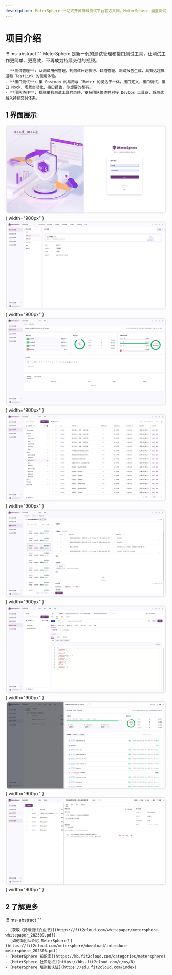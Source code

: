 ```yaml
---
description: MeterSphere 一站式开源持续测试平台官方文档。MeterSphere 涵盖测试管理、接口测试、UI 测试和性能测试等功能，全面兼容 JMeter、Selenium 等主流开源标准，有效助力开发和测试团队充分利用云弹性进行高度可 扩展的自动化测试，加速高质量的软件交付。
---
```


# 项目介绍

!!! ms-abstract ""
	MeterSphere 是新一代的测试管理和接口测试工具，让测试工作更简单、更高效，不再成为持续交付的瓶颈。

	- **测试管理**: 从测试用例管理，到测试计划执行、缺陷管理、测试报告生成，具有远超禅道和 TestLink 的使用体验。
	- **接口测试**: 集 Postman 的易用与 JMeter 的灵活于一体，接口定义、接口调试、接口 Mock、场景自动化、接口报告，你想要的都有。
	- **团队协作**: 摆脱单机测试工具的束缚，支持团队协作并对接 DevOps 工具链，将测试融入持续交付体系。

## 1 界面展示

![!界面说明2](./img/登录.png){ width="900px" }
![!界面说明2](./img/项目管理.png){ width="900px" }
![!界面说明2](./img/测试计划.png){ width="900px" }
![!界面说明2](./img/测试用例1.png){ width="900px" }
![!界面说明2](./img/测试用例2.png){ width="900px" }
![!界面说明2](./img/接口测试1.png){ width="900px" }
![!界面说明2](./img/接口测试2.png){ width="900px" }
![!界面说明2](./img/缺陷管理.png){ width="900px" }

## 2 了解更多
!!! ms-abstract ""

    - [获取《持续测试白皮书》](https://fit2cloud.com/whitepaper/metersphere-whitepaper_202309.pdf)
    - [如何向团队介绍 MeterSphere？](https://fit2cloud.com/metersphere/download/introduce-metersphere_202306.pdf)
    - [MeterSphere 知识库](https://kb.fit2cloud.com/categories/metersphere)
    - [MeterSphere 社区论坛](https://bbs.fit2cloud.com/c/ms/8)
    - [MeterSphere 培训和认证](https://edu.fit2cloud.com/index)
